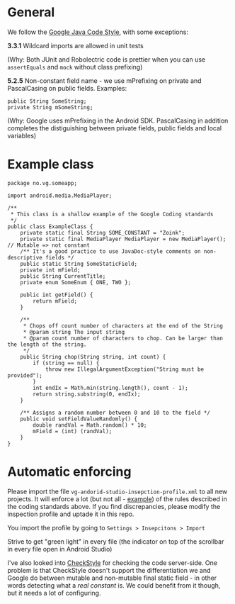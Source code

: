 ﻿# General

We follow the [Google Java Code Style](https://google-styleguide.googlecode.com/svn/trunk/javaguide.html), with some exceptions:

**3.3.1** Wildcard imports are allowed in unit tests

(Why: Both JUnit and Robolectric code is prettier when you can use `assertEquals` and `mock` without class prefixing)

**5.2.5** 	Non-constant field name - we use mPrefixing on private and PascalCasing on public fields. Examples:
      
    public String SomeString;
    private String mSomeString;
    
(Why: Google uses mPrefixing in the Android SDK. PascalCasing in addition completes the  distiguishing between private fields, public fields and local variables)

# Example class

```
package no.vg.someapp;

import android.media.MediaPlayer;

/**
 * This class is a shallow example of the Google Coding standards
 */
public class ExampleClass {
    private static final String SOME_CONSTANT = "Zoink";
    private static final MediaPlayer MediaPlayer = new MediaPlayer(); // Mutable => not constant
    /** It's a good practice to use JavaDoc-style comments on non-descriptive fields */
    public static String SomeStaticField;
    private int mField;
    public String CurrentTitle;
    private enum SomeEnum { ONE, TWO };

    public int getField() {
        return mField;
    }

    /**
     * Chops off count number of characters at the end of the String
     * @param string The input string
     * @param count number of characters to chop. Can be larger than the length of the string.
     */
    public String chop(String string, int count) {
        if (string == null) {
            throw new IllegalArgumentException("String must be provided");
        }
        int endIx = Math.min(string.length(), count - 1);
        return string.substring(0, endIx);
    }

    /** Assigns a random number between 0 and 10 to the field */
    public void setFieldValueRandomly() {
        double randVal = Math.random() * 10;
        mField = (int) (randVal);
    }
}
```

# Automatic enforcing

Please import the file `vg-andorid-studio-insepction-profile.xml` to all new projects. It will enforce a lot (but not all - [example](https://youtrack.jetbrains.com/issue/IDEA-136090)) of the rules described in the coding standards above. If you find discrepancies, please modify the inspection profile and uptade it in this repo.

You import the profile by going to `Settings > Insepcitons > Import`

Strive to get "green light" in every file (the indicator on top of the scrollbar in every file open in Android Studio)

I've also looked into  [CheckStyle](http://checkstyle.sourceforge.net/) for checking the code server-side. One problem is that CheckStyle doesn't support the differentiation we and Google do between mutable and non-mutable final static field - in other words detecting what a *real constant* is. We could benefit from it though, but it needs a lot of configuring. 
